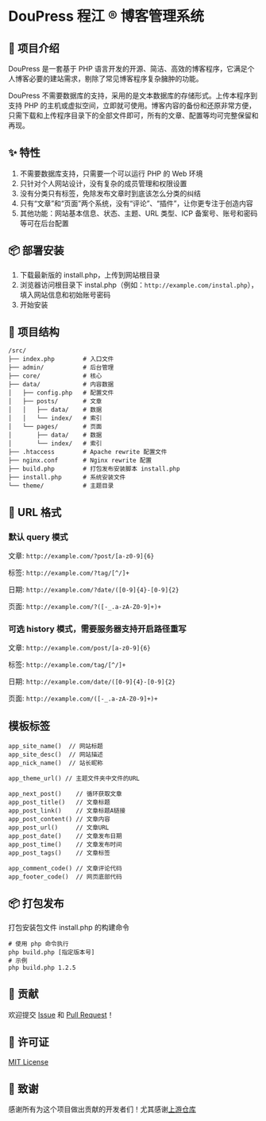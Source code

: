# DouPress 程江 ® 博客管理系统

## 🚀 项目介绍

DouPress 是一套基于 PHP 语言开发的开源、简洁、高效的博客程序，它满足个人博客必要的建站需求，剔除了常见博客程序复杂臃肿的功能。

DouPress 不需要数据库的支持，采用的是文本数据库的存储形式。上传本程序到支持 PHP 的主机或虚拟空间，立即就可使用。博客内容的备份和还原非常方便，只需下载和上传程序目录下的全部文件即可，所有的文章、配置等均可完整保留和再现。

## ✨ 特性

1. 不需要数据库支持，只需要一个可以运行 PHP 的 Web 环境
2. 只针对个人网站设计，没有复杂的成员管理和权限设置
3. 没有分类只有标签，免除发布文章时到底该怎么分类的纠结
4. 只有“文章”和“页面”两个系统，没有“评论”、“插件”，让你更专注于创造内容
5. 其他功能：网站基本信息、状态、主题、URL 类型、ICP 备案号、账号和密码等可在后台配置

## 📦 部署安装

1. 下载最新版的 install.php，上传到网站根目录
2. 浏览器访问根目录下 instal.php（例如：`http://example.com/instal.php`），填入网站信息和初始账号密码
3. 开始安装

## 📁 项目结构

```
/src/
├── index.php        # 入口文件
├── admin/           # 后台管理
├── core/            # 核心
├── data/            # 内容数据
│   ├── config.php   # 配置文件
│   ├── posts/       # 文章
│   │   ├── data/    # 数据
│   │   └── index/   # 索引
│   └── pages/       # 页面
│       ├── data/    # 数据
│       └── index/   # 索引
├── .htaccess        # Apache rewrite 配置文件
├── nginx.conf       # Nginx rewrite 配置
├── build.php        # 打包发布安装脚本 install.php
├── install.php      # 系统安装文件
└── theme/           # 主题目录
```

## 🎨 URL 格式

### 默认 query 模式

文章: `http://example.com/?post/[a-z0-9]{6}`

标签: `http://example.com/?tag/[^/]+`

日期: `http://example.com/?date/([0-9]{4}-[0-9]{2}`

页面: `http://example.com/?([-_.a-zA-Z0-9]+)+`

### 可选 history 模式，需要服务器支持开启路径重写

文章: `http://example.com/post/[a-z0-9]{6}`

标签: `http://example.com/tag/[^/]+`

日期: `http://example.com/date/([0-9]{4}-[0-9]{2}`

页面: `http://example.com/([-_.a-zA-Z0-9]+)+`

## 模板标签

```
app_site_name()  // 网站标题
app_site_desc()  // 网站描述
app_nick_name()  // 站长昵称

app_theme_url() // 主题文件夹中文件的URL

app_next_post()    // 循环获取文章
app_post_title()   // 文章标题
app_post_link()    // 文章标题A链接
app_post_content() // 文章内容
app_post_url()     // 文章URL
app_post_date()    // 文章发布日期
app_post_time()    // 文章发布时间
app_post_tags()    // 文章标签

app_comment_code() // 文章评论代码
app_footer_code()  // 网页底部代码
```

## 📦 打包发布

打包安装包文件 install.php 的构建命令

```shell
# 使用 php 命令执行
php build.php [指定版本号]
# 示例
php build.php 1.2.5
```

## 🤝 贡献

欢迎提交 [Issue](https://github.com/DouPress/DouPress/issues) 和 [Pull Request](https://github.com/DouPress/DouPress/pulls)！

## 📄 许可证

[MIT License](LICENSE)

## 🙏 致谢

感谢所有为这个项目做出贡献的开发者们！尤其感谢[上游仓库](https://github.com/bg5sbk/MiniCMS)
